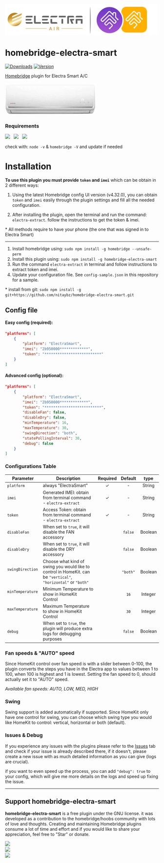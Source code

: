 <img src="branding/electra_homebridge.png" width="500px">



# homebridge-electra-smart

[![Downloads](https://img.shields.io/npm/dt/homebridge-electra-smart.svg?color=critical)](https://www.npmjs.com/package/homebridge-electra-smart)
[![Version](https://img.shields.io/npm/v/homebridge-electra-smart)](https://www.npmjs.com/package/homebridge-electra-smart)<br>
<!-- [![verified-by-homebridge](https://badgen.net/badge/homebridge/verified/purple)](https://github.com/homebridge/homebridge/wiki/Verified-Plugins) [![Homebridge Discord](https://img.shields.io/discord/432663330281226270?color=728ED5&logo=discord&label=discord)](https://discord.gg/yguuVAX)<br> -->
<!-- [![certified-hoobs-plugin](https://badgen.net/badge/HOOBS/Certified/yellow)](https://plugins.hoobs.org?ref=10876) [![hoobs-support](https://badgen.net/badge/HOOBS/Support/yellow)](https://support.hoobs.org?ref=10876) -->


[Homebridge](https://github.com/nfarina/homebridge) plugin for Electra Smart A/C

<img src="branding/product.jpg?v2" width="300px">

### Requirements

<img src="https://img.shields.io/badge/node-%3E%3D10.17-brightgreen"> &nbsp;
<img src="https://img.shields.io/badge/homebridge-%3E%3D0.4.4-brightgreen"> &nbsp;
<img src="https://img.shields.io/badge/iOS-%3E%3D11.0.0-brightgreen">

check with: `node -v` & `homebridge -V` and update if needed

# Installation

<!-- This plugin is Homebridge verified and HOOBS certified and can be easily installed and configured through their UI. -->

**To use this plugin you must provide `token` and `imei`** which can be obtain in 2 different ways:

1. Using the latest Homebridge config UI version (v4.32.0), you can obtain `token` and `imei` easily through the plugin settings and fill all the needed configuration.

2. After installing the plugin, open the terminal and run the command: `electra-extract`. follow the instructions to get the token & imei.

\* All methods require to have your phone (the one that was signed in to Electra Smart)

---------

1. Install homebridge using: `sudo npm install -g homebridge --unsafe-perm`
2. Install this plugin using: `sudo npm install -g homebridge-electra-smart`
3. Run the command `electra-extract` in terminal and follow instructions to extract token and imei.
3. Update your configuration file. See `config-sample.json` in this repository for a sample.

\* install from git: `sudo npm install -g git+https://github.com/nitaybz/homebridge-electra-smart.git`


## Config file

#### Easy config (required):

``` json
"platforms": [
    {
        "platform": "ElectraSmart",
        "imei": "2b950000*************",
        "token": "**************************"
    }
]
```

#### Advanced config (optional):

``` json
"platforms": [
    {
        "platform": "ElectraSmart",
        "imei": "2b950000*************",
        "token": "**************************",
        "disableFan": false,
        "disableDry": false,
        "minTemperature": 16,
        "maxTemperature": 30,
        "swingDirection": "both",
        "statePollingInterval": 30,
        "debug": false
    }
]
```


### Configurations Table

|             Parameter            |                       Description                       | Required |  Default |   type   |
| -------------------------------- | ------------------------------------------------------- |:--------:|:--------:|:--------:|
| `platform`                 | always "ElectraSmart"                                            |     ✓    |     -    |  String  |
| `imei`                 | Generated IMEI: obtain from terminal command - `electra-extract`       |     ✓    |     -    |  String  |
| `token`                 | Access Token: obtain from terminal command - `electra-extract`       |     ✓    |     -    |  String  |
| `disableFan`               |  When set to `true`, it will disable the FAN accessory        |          |  `false` |  Boolean |
| `disableDry`               |  When set to `true`, it will disable the DRY accessory        |          |  `false` |  Boolean |
| `swingDirection`               |  Choose what kind of swing you would like to control in HomeKit. can be `"vertical"`, `"horizontal"` or `"both"`        |          |  `"both"` |  Boolean |
| `minTemperature`               |  Minimum Temperature to show in HomeKit Control         |          |  `16` |  Integer |
| `maxTemperature`               |  Maximum Temperature to show in HomeKit Control        |          |  `30` |  Integer |
| `debug`       |  When set to `true`, the plugin will produce extra logs for debugging purposes        |          |  `false` |  Boolean  |

### Fan speeds & "AUTO" speed
Since HomeKit control over fan speed is with a slider between 0-100, the plugin converts the steps you have in the Electra app to values between 1 to 100, when 100 is highest and 1 is lowest. Setting the fan speed to 0, should actually set it to "AUTO" speed.

*Available fan speeds: AUTO, LOW, MED, HIGH*

### Swing
Swing support is added automatically if supported.
Since HomeKit only have one control for swing, you can choose which swing type you would like HomeKit to control: vertical, horizontal or both (default).

### Issues & Debug
If you experience any issues with the plugins please refer to the [Issues](https://github.com/nitaybz/homebridge-electra-smart/issues) tab <!-- or [electra-smart Discord channel](https://discord.gg/yguuVAX) --> and check if your issue is already described there, if it doesn't, please create a new issue with as much detailed information as you can give (logs are crucial).<br>

if you want to even speed up the process, you can add `"debug": true` to your config, which will give me more details on the logs and speed up fixing the issue.

-------------------------------------------

## Support homebridge-electra-smart

**homebridge-electra-smart** is a free plugin under the GNU license. it was developed as a contribution to the homebridge/hoobs community with lots of love and thoughts.
Creating and maintaining Homebridge plugins consume a lot of time and effort and if you would like to share your appreciation, feel free to "Star" or donate. 

<a target="blank" href="https://www.paypal.me/nitaybz"><img src="https://img.shields.io/badge/PayPal-Donate-blue.svg?logo=paypal"/></a><br>
<a target="blank" href="https://www.patreon.com/nitaybz"><img src="https://img.shields.io/badge/PATREON-Become a patron-red.svg?logo=patreon"/></a><br>
<a target="blank" href="https://ko-fi.com/nitaybz"><img src="https://img.shields.io/badge/Ko--Fi-Buy%20me%20a%20coffee-29abe0.svg?logo=ko-fi"/></a>